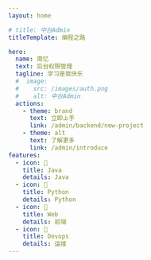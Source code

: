 ```yaml
---
layout: home

# title: 中台Admin
titleTemplate: 编程之路

hero:
  name: 南忆
  text: 后台权限管理
  tagline: 学习是我快乐
  #  image:
  #    src: /images/auth.png
  #    alt: 中台Admin
  actions:
    - theme: brand
      text: 立即上手
      link: /admin/backend/new-project
    - theme: alt
      text: 了解更多
      link: /admin/introduce
features:
  - icon: 👷
    title: Java
    details: Java
  - icon: 👷
    title: Python
    details: Python
  - icon: 🚀
    title: Web
    details: 前端
  - icon: 💪
    title: Devops
    details: 运维
---
```

